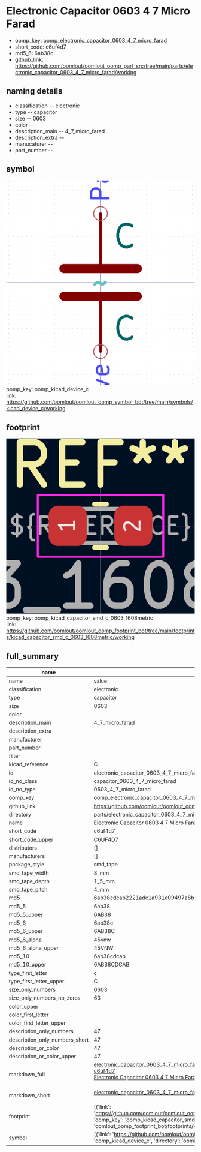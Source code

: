 # Electronic Capacitor 0603 4 7 Micro Farad

  
* oomp_key: oomp_electronic_capacitor_0603_4_7_micro_farad 
* short_code: c6uf4d7
* md5_6: 6ab38c  
* github_link: https://github.com/oomlout/oomlout_oomp_part_src/tree/main/parts/electronic_capacitor_0603_4_7_micro_farad/working  
## naming details
* classification -- electronic
* type -- capacitor
* size -- 0603
* color -- 
* description_main -- 4_7_micro_farad
* description_extra -- 
* manucaturer -- 
* part_number -- 



## symbol

![](symbol/0/working/working_600.png)  
oomp_key: oomp_kicad_device_c  
link: https://github.com/oomlout/oomlout_oomp_symbol_bot/tree/main/symbols/kicad_device_c/working  

## footprint

![](footprint/0/working/working_600.png)  
oomp_key: oomp_kicad_capacitor_smd_c_0603_1608metric  
link: https://github.com/oomlout/oomlout_oomp_footprint_bot/tree/main/footprints/kicad_capacitor_smd_c_0603_1608metric/working  

## full_summary
| name | value | 
| --- | --- | 
| name | value | 
| classification | electronic | 
| type | capacitor | 
| size | 0603 | 
| color |  | 
| description_main | 4_7_micro_farad | 
| description_extra |  | 
| manufacturer |  | 
| part_number |  | 
| filter |  | 
| kicad_reference | C | 
| id | electronic_capacitor_0603_4_7_micro_farad | 
| id_no_class | capacitor_0603_4_7_micro_farad | 
| id_no_type | 0603_4_7_micro_farad | 
| oomp_key | oomp_electronic_capacitor_0603_4_7_micro_farad | 
| github_link | https://github.com/oomlout/oomlout_oomp_part_src/tree/main/parts/electronic_capacitor_0603_4_7_micro_farad/working | 
| directory | parts/electronic_capacitor_0603_4_7_micro_farad | 
| name | Electronic Capacitor 0603 4 7 Micro Farad | 
| short_code | c6uf4d7 | 
| short_code_upper | C6UF4D7 | 
| distributors | [] | 
| manufacturers | [] | 
| package_style | smd_tape | 
| smd_tape_width | 8_mm | 
| smd_tape_depth | 1_5_mm | 
| smd_tape_pitch | 4_mm | 
| md5 | 6ab38cdcab2221adc1a931e09497a8b8 | 
| md5_5 | 6ab38 | 
| md5_5_upper | 6AB38 | 
| md5_6 | 6ab38c | 
| md5_6_upper | 6AB38C | 
| md5_6_alpha | 45vnw | 
| md5_6_alpha_upper | 45VNW | 
| md5_10 | 6ab38cdcab | 
| md5_10_upper | 6AB38CDCAB | 
| type_first_letter | c | 
| type_first_letter_upper | C | 
| size_only_numbers | 0603 | 
| size_only_numbers_no_zeros | 63 | 
| color_upper |  | 
| color_first_letter |  | 
| color_first_letter_upper |  | 
| description_only_numbers | 47 | 
| description_only_numbers_short | 47 | 
| description_or_color | 47 | 
| description_or_color_upper | 47 | 
| markdown_full | [electronic_capacitor_0603_4_7_micro_farad](https://github.com/oomlout/oomlout_oomp_part_src/tree/main/parts/electronic_capacitor_0603_4_7_micro_farad/working)<br>[c6uf4d7](https://github.com/oomlout/oomlout_oomp_part_src/tree/main/parts/electronic_capacitor_0603_4_7_micro_farad/working)<br>[Electronic Capacitor 0603 4 7 Micro Farad](https://github.com/oomlout/oomlout_oomp_part_src/tree/main/parts/electronic_capacitor_0603_4_7_micro_farad/working)<br><br> | 
| markdown_short | [electronic_capacitor_0603_4_7_micro_farad](https://github.com/oomlout/oomlout_oomp_part_src/tree/main/parts/electronic_capacitor_0603_4_7_micro_farad/working)<br><br> | 
| footprint | [{'link': 'https://github.com/oomlout/oomlout_oomp_footprint_bot/tree/main/foootprntss/kicad_capacitor_smd_c_0603_1608metric', 'oomp_key': 'oomp_kicad_capacitor_smd_c_0603_1608metric', 'directory': 'oomlout_oomp_footprint_bot/footprints/kicad_capacitor_smd_c_0603_1608metric//working/working.kicad_mod'}] | 
| symbol | [{'link': 'https://github.com/oomlout/oomlout_oomp_symbol_bot/tree/main/symbols/kicad_device_c', 'oomp_key': 'oomp_kicad_device_c', 'directory': 'oomlout_oomp_symbol_bot/symbols/kicad_device_c//working/working.kicad_sym'}] | 

